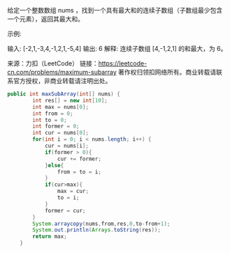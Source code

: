 给定一个整数数组 nums ，找到一个具有最大和的连续子数组（子数组最少包含一个元素），返回其最大和。

示例:

输入: [-2,1,-3,4,-1,2,1,-5,4]
输出: 6
解释: 连续子数组 [4,-1,2,1] 的和最大，为 6。

来源：力扣（LeetCode）
链接：https://leetcode-cn.com/problems/maximum-subarray
著作权归领扣网络所有。商业转载请联系官方授权，非商业转载请注明出处。



```java
public int maxSubArray(int[] nums) {
        int res[] = new int[10];
        int max = nums[0];
        int from = 0;
        int to = 0;
        int former = 0;
        int cur = nums[0];
        for(int i = 0; i < nums.length; i++) {
            cur = nums[i];
            if(former > 0){
                cur += former;
            }else{
                from = to = i;
            }
            if(cur>max){
                max = cur;
                to = i;
            }
            former = cur;
        }
        System.arraycopy(nums,from,res,0,to-from+1);
        System.out.println(Arrays.toString(res));
        return max;
    }
```



